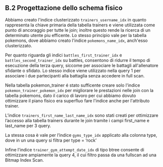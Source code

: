 ## B.2 Progettazione dello schema fisico

Abbiamo creato l'indice clusterizzato `trainers_username_idx` in quanto rappresenta la chiave primaria della tabella trainers e viene utilizzata come punto di ancoraggio per tutte le join; inoltre questo rende la ricerca di un determinato utente piu efficente.
Lo stesso principio vale per la tabella pokemons, dove abbiamo creato l'indice `pokemons_name_idx`, anch'esso clusterizzato.

Per quanto riguarda gli indici `battles_first_trainer_idx` e `battles_second_trainer_idx` su battles, consentono di ridurre il tempo di esecuzione della terza query, siccome per associare le battagli all'allenatore sfidante o sfidato.
Lo stesso indice viene utilizzato nella query 1 per associare i due partecipanti alla battaglia senza accedere in full scan.

Nella tabella pokemon_trainer é stato sufficente creare solo l'indice `pokemon_trainer_pokemon_idx` per migliorare le prestazioni nelle join con la tabella pokemons, dato il carico di lavoro per cui abbiamo dovuto ottimizzare il piano fisico era superfluo fare l'indice anche per l'attributo trainer.

L’indice `trainers_first_name_last_name_idx` sono stati creati per ottimizzare l’accesso alla tabella trainers durante le join tramite i campi first_name e last_name per 3 query.

La stessa cosa è vale per l’indice `gyms_type_idx` applicato alla colonna type, dove in un una query si filtra per type = ‘rock’

Infine l'indice `trainer_gym_attempt_date_idx` di tipo btree consente di ottimizzare ampiamente la query 4, il cui filtro passa da una fullscan ad una Bitmap Index Scan.